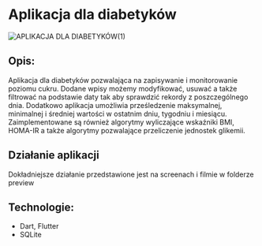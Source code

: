 
# Aplikacja dla diabetyków
![APLIKACJA DLA DIABETYKÓW(1)](https://user-images.githubusercontent.com/72406032/110367505-0a13c300-8048-11eb-933f-593a91995d79.png)

## Opis:
Aplikacja dla diabetyków pozwalająca na zapisywanie i monitorowanie poziomu cukru. Dodane wpisy możemy modyfikować, usuwać a także filtrować na podstawie daty tak aby sprawdzić rekordy z poszczególnego dnia. Dodatkowo aplikacja umożliwia prześledzenie maksymalnej, minimalnej i średniej wartości w ostatnim dniu, tygodniu i miesiącu. Zaimplementowane są również algorytmy wyliczające wskaźniki BMI, HOMA-IR a także algorytmy pozwalające przeliczenie jednostek glikemii.

## Działanie aplikacji 
Dokładniejsze działanie przedstawione jest na screenach i filmie w folderze preview

## Technologie:
<ul>
  <li>Dart, Flutter</li>
  <li>SQLite</li>
  </ul>

